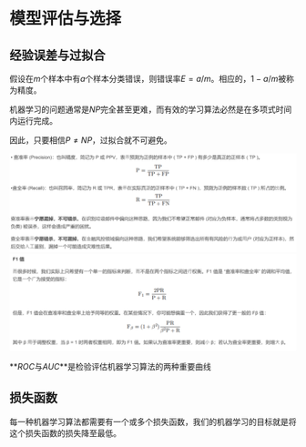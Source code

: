 # 模型评估与选择

## 经验误差与过拟合

假设在$m$个样本中有$a$个样本分类错误，则错误率$E=a/m$。相应的，$1-a/m$被称为精度。

机器学习的问题通常是$NP$完全甚至更难，而有效的学习算法必然是在多项式时间内运行完成。

因此，只要相信$P \ne NP$，过拟合就不可避免。

<img src="模型评估与选择/image-20230208133558446.png" alt="image-20230208133558446" style="zoom:50%;" />

<img src="模型评估与选择/image-20230208133625487.png" alt="image-20230208133625487" style="zoom:50%;" />

**$ROC$与$AUC$**是检验评估机器学习算法的两种重要曲线

## 损失函数

每一种机器学习算法都需要有一个或多个损失函数，我们的机器学习的目标就是将这个损失函数的损失降至最低。